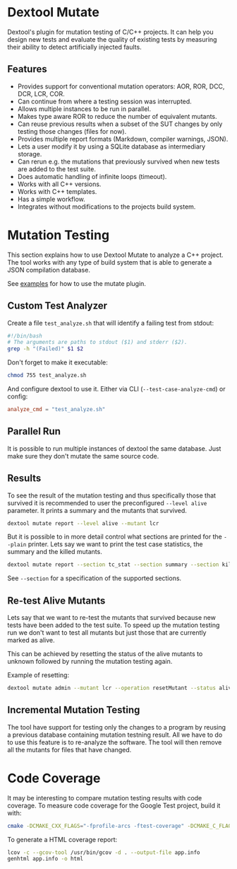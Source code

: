 # Dextool Mutate

Dextool's plugin for mutation testing of C/C++ projects. It can help you design new tests and evaluate the quality of existing tests by measuring their ability to detect artificially injected faults.

## Features

* Provides support for conventional mutation operators: AOR, ROR, DCC, DCR, LCR, COR.
* Can continue from where a testing session was interrupted.
* Allows multiple instances to be run in parallel.
* Makes type aware ROR to reduce the number of equivalent mutants.
* Can reuse previous results when a subset of the SUT changes by only testing those changes (files for now).
* Provides multiple report formats (Markdown, compiler warnings, JSON).
* Lets a user modify it by using a SQLite database as intermediary storage.
* Can rerun e.g. the mutations that previously survived when new tests are added to the test suite.
* Does automatic handling of infinite loops (timeout).
* Works with all C++ versions.
* Works with C++ templates.
* Has a simple workflow.
* Integrates without modifications to the projects build system.

# Mutation Testing

This section explains how to use Dextool Mutate to analyze a C++ project. The tool works with any type of build system that is able to generate a JSON compilation database.

See [examples](examples) for how to use the mutate plugin.

## Custom Test Analyzer

Create a file `test_analyze.sh` that will identify a failing test from stdout:
```sh
#!/bin/bash
# The arguments are paths to stdout ($1) and stderr ($2).
grep -h "(Failed)" $1 $2
```

Don't forget to make it executable:
```sh
chmod 755 test_analyze.sh
```

And configure dextool to use it. Either via CLI (`--test-case-analyze-cmd`) or config:
```toml
analyze_cmd = "test_analyze.sh"
```

## Parallel Run

It is possible to run multiple instances of dextool the same database.
Just make sure they don't mutate the same source code.

## Results
To see the result of the mutation testing and thus specifically those that survived it is recommended to user the preconfigured `--level alive` parameter.
It prints a summary and the mutants that survived.

```sh
dextool mutate report --level alive --mutant lcr
```

But it is possible to in more detail control what sections are printed for the `--plain` printer.
Lets say we want to print the test case statistics, the summary and the killed mutants.
```sh
dextool mutate report --section tc_stat --section summary --section killed --section tc_killed_no_mutants --mutant lcr
```

See `--section` for a specification of the supported sections.

## Re-test Alive Mutants

Lets say that we want to re-test the mutants that survived because new tests have been added to the test suite. To speed up the mutation testing run we don't want to test all mutants but just those that are currently marked as alive.

This can be achieved by resetting the status of the alive mutants to unknown followed by running the mutation testing again.

Example of resetting:
```sh
dextool mutate admin --mutant lcr --operation resetMutant --status alive
```

## Incremental Mutation Testing

The tool have support for testing only the changes to a program by reusing a previous database containing mutation testning result.
All we have to do to use this feature is to re-analyze the software. The tool will then remove all the mutants for files that have changed.

# Code Coverage

It may be interesting to compare mutation testing results with code coverage. To measure code coverage for the Google Test project, build it with:
```sh
cmake -DCMAKE_CXX_FLAGS="-fprofile-arcs -ftest-coverage" -DCMAKE_C_FLAGS="-fprofile-arcs -ftest-coverage" -DCMAKE_EXE_LINKER_FLAGS="-fprofile-arcs -ftest-coverage" -Dgtest_build_tests=ON -Dgmock_build_tests=ON ..
```

To generate a HTML coverage report:
```sh
lcov -c --gcov-tool /usr/bin/gcov -d . --output-file app.info
genhtml app.info -o html
```
